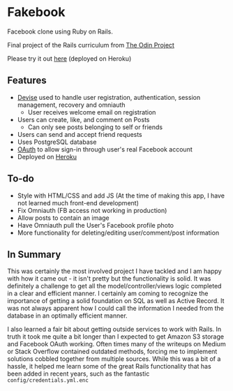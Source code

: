 # Fakebook

Facebook clone using Ruby on Rails.

Final project of the Rails curriculum from [The Odin Project](https://www.theodinproject.com/courses/ruby-on-rails/lessons/final-project)

Please try it out [here](https://lit-woodland-51918.herokuapp.com) (deployed on Heroku)
## Features

- [Devise](https://github.com/heartcombo/devise) used to handle user registration, authentication, session management, recovery and omniauth
  - User receives welcome email on registration
- Users can create, like, and comment on Posts
  - Can only see posts belonging to self or friends
- Users can send and accept friend requests
- Uses PostgreSQL database
- [OAuth](https://github.com/simi/omniauth-facebook) to allow sign-in through user's real Facebook account
- Deployed on [Heroku](https://dashboard.heroku.com/)

## To-do

- Style with HTML/CSS and add JS (At the time of making this app, I have not learned much front-end development)
- Fix Omniauth (FB access not working in production)
- Allow posts to contain an image
- Have Omniauth pull the User's Facebook profile photo
- More functionality for deleting/editing user/comment/post information

## In Summary 

This was certainly the most involved project I have tackled and I am happy with how it came out - it isn't pretty but the functionality is solid. It was definitely a challenge to get all the model/controller/views logic completed in a clear and efficient manner. I certainly am coming to recognize the importance of getting a solid foundation on SQL as well as Active Record. It was not always apparent how I could call the information I needed from the database in an optimally efficient manner. 

I also learned a fair bit about getting outside services to work with Rails. In truth it took me quite a bit longer than I expected to get Amazon S3 storage and Facebook OAuth working. Often times many of the writeups on Medium or Stack Overflow contained outdated methods, forcing me to implement solutions cobbled together from multiple sources. While this was a bit of a hassle, it helped me learn some of the great Rails functionality that has been added in recent years, such as the fantastic ```config/credentials.yml.enc```




